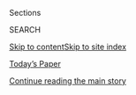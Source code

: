 <div id="app">

<div>

<div class="NYTAppHideMasthead css-1r6wvpq e1suatyy0">

<div class="section css-ui9rw0 e1suatyy2">

<div class="css-eph4ug er09x8g0">

<div class="css-6n7j50">

</div>

<span class="css-1dv1kvn">Sections</span>

<div class="css-10488qs">

<span class="css-1dv1kvn">SEARCH</span>

</div>

[Skip to content](#site-content)[Skip to site
index](#site-index)

</div>

<div class="css-10698na e1huz5gh0">

</div>

</div>

<div id="masthead-bar-one" class="section hasLinks css-15hmgas e1csuq9d3">

<div class="css-uqyvli e1csuq9d0">

</div>

<div class="css-1uqjmks e1csuq9d1">

</div>

<div class="css-9e9ivx">

[](https://myaccount.nytimes.com/auth/login?response_type=cookie&client_id=vi)

</div>

<div class="css-1bvtpon e1csuq9d2">

[Today’s Paper](https://www.nytimes.com/section/todayspaper)

</div>

</div>

</div>

</div>

<div data-aria-hidden="false">

<div id="site-content" data-role="main">

<div id="top-wrapper" class="css-15p45cc eaca97t0" type="top">

<div id="top-slug" class="css-19x0jxb eaca97t1" hidden="">

Advertisement

</div>

[Continue reading the main
story](#after-top)

<div class="ad top-wrapper" style="text-align:center;height:100%;display:block;min-height:90px">

<div id="top" class="place-ad" data-position="top" data-size-key="top">

</div>

</div>

<div id="after-top">

</div>

</div>

<div id="byline" class="section css-15h4p1b e9abtgs0">

<div class="css-1j21atc e1svk9qx1">

<div class="css-nfcc9b e1svk9qx3">

<div class="css-cnx41t">

![Portrait of Damien
Cave](https://static01.nyt.com/images/2018/10/08/multimedia/author-damien-cave/author-damien-cave-thumbLarge.png)

</div>

<div class="css-vl9dhg e1svk9qx5">

<div class="css-1nrhkj6 e1svk9qx6">

# Damien Cave

</div>

## <span></span>

Damien Cave is the bureau chief in Sydney, Australia. His previous
foreign reporting includes postings in Mexico City, covering Mexico,
Central America and the Caribbean, and in The Times’s Baghdad bureau
from 2006 to 2007.

<span class="css-dd5dyy">More**</span>

</div>

</div>

</div>

<div>

<div id="mid1-wrapper" class="css-1mn4oms eaca97t0" type="rank">

<div id="mid1-slug" class="css-1tag3rd eaca97t1">

Advertisement

</div>

[Continue reading the main
story](#after-mid1)

<div id="mid1" class="ad mid1-wrapper" style="text-align:center;height:100%;display:block">

</div>

<div id="after-mid1">

</div>

</div>

</div>

<div class="css-185go5a e1o5byef0">

<div class="css-15cbhtu">

  - [Latest](#stream-panel)
  - <span class="css-6n7j50">Search</span>
    <div class="control">
    <div class="label-container css-1dv1kvn">
    Search
    </div>
    <div class="css-wm4t3d">
    **<span id="clear-search-input" class="css-1dv1kvn">Clear this text
    input</span>
    </div>
    </div>
    <span class="css-1iovbfw"></span>

<div id="stream-panel" class="section css-8msx5b e1jz0cab1">

<div class="css-13mho3u">

1.  
    
    <div class="css-1cp3ece">
    
    <div class="css-1l4spti">
    
    [](/2020/08/03/world/australia/spearfishing-sydney-coronavirus.html)
    
    <div class="css-79elbk">
    
    ![](https://static01.nyt.com/images/2020/07/31/world/00spearfishing-dispatch-1/00spearfishing-dispatch-1-thumbWide.jpg?quality=75&auto=webp&disable=upscale)
    
    </div>
    
    ### <span class="css-m70j1g">Sydney Dispatch</span>
    
    ## Taking a Spear Into the Sea, and Washing Anxiety Away
    
    I kept seeing people in Sydney carry spearguns to and from the
    ocean. To understand why, I held my breath and dived in.
    
    <div class="css-1nqbnmb ea5icrr0">
    
    By <span class="css-1n7hynb">Damien
    Cave</span>
    
    </div>
    
    </div>
    
    <div class="css-1lc2l26 e1xfvim33">
    
    </div>
    
    </div>

2.  
    
    <div class="css-1cp3ece">
    
    <div class="css-1l4spti">
    
    [](/2020/07/28/world/australia/chinese-students-virtual-kidnapping.html)
    
    <div class="css-79elbk">
    
    ![](https://static01.nyt.com/images/2020/07/28/world/28oz-kidnappings-1/merlin_172408368_92b1bc93-97d6-4978-a0ad-cd06cd2b6909-thumbWide.jpg?quality=75&auto=webp&disable=upscale)
    
    </div>
    
    ## Australia Says Chinese Students Are Targets in ‘Virtual Kidnapping’ Scams
    
    Recent cases reveal the evolution of a crime that often exploits
    worry over family members abroad with digital savvy and
    old-fashioned coercion.
    
    <div class="css-1nqbnmb ea5icrr0">
    
    By <span class="css-1n7hynb">Damien
    Cave</span>
    
    </div>
    
    <div class="css-185051n">
    
    [阅读简体中文版](https://cn.nytimes.com/asia-pacific/20200729/chinese-students-virtual-kidnapping/ "Read in Simplified Chinese")[閱讀繁體中文版](https://cn.nytimes.com/asia-pacific/20200729/chinese-students-virtual-kidnapping/zh-hant/ "Read in Traditional Chinese")
    
    </div>
    
    </div>
    
    <div class="css-1lc2l26 e1xfvim33">
    
    </div>
    
    </div>

3.  
    
    <div class="css-1cp3ece">
    
    <div class="css-1l4spti">
    
    [](/2020/07/24/world/australia/divisions-decency-and-the-plague.html)
    
    <div class="css-79elbk">
    
    ![](https://static01.nyt.com/images/2020/07/24/world/24australialetter-northernnsw/merlin_142321659_e1a5f92d-6b22-416b-87d0-17ac716cd29e-thumbWide.jpg?quality=75&auto=webp&disable=upscale)
    
    </div>
    
    ### <span class="css-m70j1g">letter 168</span>
    
    ## Divisions, Decency and ‘The Plague’
    
    What should we do about the uneven distribution of pandemic
    consequences?
    
    <div class="css-1nqbnmb ea5icrr0">
    
    By <span class="css-1n7hynb">Damien
    Cave</span>
    
    </div>
    
    </div>
    
    <div class="css-1lc2l26 e1xfvim33">
    
    </div>
    
    </div>

4.  
    
    <div class="css-1cp3ece">
    
    <div class="css-1l4spti">
    
    [](/2020/06/30/world/australia/cyber-defense-china-hacking.html)
    
    <div class="css-79elbk">
    
    ![](https://static01.nyt.com/images/2020/06/30/world/30oz-cyber-1/merlin_172511202_fa9bc323-92eb-46a8-8176-39e51ec38ce8-thumbWide.jpg?quality=75&auto=webp&disable=upscale)
    
    </div>
    
    ## Australia Spending Nearly $1 Billion on Cyberdefense as China Tensions Rise
    
    Officials promised to recruit at least 500 cyberspies and build on
    the country’s offensive capabilities to take the online battle
    overseas.
    
    <div class="css-1nqbnmb ea5icrr0">
    
    By <span class="css-1n7hynb">Damien
    Cave</span>
    
    </div>
    
    </div>
    
    <div class="css-1lc2l26 e1xfvim33">
    
    </div>
    
    </div>

5.  
    
    <div class="css-1cp3ece">
    
    <div class="css-1l4spti">
    
    [](/2020/06/26/world/australia/politician-home-raid-china-influence.html)
    
    <div class="css-79elbk">
    
    ![](https://static01.nyt.com/images/2020/06/26/world/26oz-raid-1/merlin_173940033_e30a9733-4219-45ca-a8f9-a2e733e3cda3-thumbWide.jpg?quality=75&auto=webp&disable=upscale)
    
    </div>
    
    ## Australian Politician’s Home Raided in Chinese Influence Inquiry
    
    The case is the first high-profile criminal investigation of Chinese
    influence peddling to be made public since Australia passed foreign
    interference laws two years ago.
    
    <div class="css-1nqbnmb ea5icrr0">
    
    By <span class="css-1n7hynb">Damien
    Cave</span>
    
    </div>
    
    </div>
    
    <div class="css-1lc2l26 e1xfvim33">
    
    </div>
    
    </div>

6.  
    
    <div class="css-1cp3ece">
    
    <div class="css-1l4spti">
    
    [](/2020/06/23/world/australia/dyson-heydon-high-court-metoo.html)
    
    <div class="css-79elbk">
    
    ![](https://static01.nyt.com/images/2020/06/23/world/23oz-judge-1/merlin_173824860_3c83e2e9-f671-4edd-ab9a-ccd92396856e-thumbWide.jpg?quality=75&auto=webp&disable=upscale)
    
    </div>
    
    ## A Sexual Harasser Spent Years on Australia’s Top Court, an Inquiry Finds
    
    Dyson Heydon, a judge on the country’s highest court for a decade,
    harassed at least six women, a court inquiry found. He has denied
    the accusations.
    
    <div class="css-1nqbnmb ea5icrr0">
    
    By <span class="css-1n7hynb">Damien Cave <span>and</span> Isabella
    Kwai</span>
    
    </div>
    
    </div>
    
    <div class="css-1lc2l26 e1xfvim33">
    
    </div>
    
    </div>

7.  
    
    <div class="css-1cp3ece">
    
    <div class="css-1l4spti">
    
    [](/2020/06/15/business/china-decoupling.html)
    
    <div class="css-79elbk">
    
    ![](https://static01.nyt.com/images/2020/06/15/business/15ALTJPchina-reliance1-print/00china-reliance-1-thumbWide.jpg?quality=75&auto=webp&disable=upscale)
    
    </div>
    
    ## Break the China Habit? Lobsters, Lights and Toilets Show How Hard It Is
    
    The risks of relying economically on the Asian superpower have never
    seemed clearer. But as the world tries to get moving again, it needs
    China more than ever.
    
    <div class="css-1nqbnmb ea5icrr0">
    
    By <span class="css-1n7hynb">Damien Cave, Motoko Rich
    <span>and</span> Jack
    Ewing</span>
    
    </div>
    
    <div class="css-185051n">
    
    [阅读简体中文版](https://cn.nytimes.com/business/20200615/china-decoupling/ "Read in Simplified Chinese")[閱讀繁體中文版](https://cn.nytimes.com/business/20200615/china-decoupling/zh-hant/ "Read in Traditional Chinese")
    
    </div>
    
    </div>
    
    <div class="css-1lc2l26 e1xfvim33">
    
    </div>
    
    </div>

8.  
    
    <div class="css-1cp3ece">
    
    <div class="css-1l4spti">
    
    [](/2020/06/14/world/australia/coronavirus-stimulus-childcare-women.html)
    
    <div class="css-79elbk">
    
    ![](https://static01.nyt.com/images/2020/06/13/world/13oz-childcare01/13oz-childcare01-thumbWide.jpg?quality=75&auto=webp&disable=upscale)
    
    </div>
    
    ## A Stimulus Backlash Delivers a Global Warning: Value Female Workers
    
    Australia is pouring millions into the male-dominated construction
    industry while ending free child care. Critics say that is illogical
    and reflects sexist biases.
    
    <div class="css-1nqbnmb ea5icrr0">
    
    By <span class="css-1n7hynb">Damien
    Cave</span>
    
    </div>
    
    </div>
    
    <div class="css-1lc2l26 e1xfvim33">
    
    </div>
    
    </div>

9.  
    
    <div class="css-1cp3ece">
    
    <div class="css-1l4spti">
    
    [](/2020/06/08/world/australia/new-zealand-coronavirus-ardern.html)
    
    <div class="css-79elbk">
    
    ![](https://static01.nyt.com/images/2020/06/08/world/08virus-nz/08virus-nz-thumbWide-v2.jpg?quality=75&auto=webp&disable=upscale)
    
    </div>
    
    ## New Zealand Lifts Lockdown as It Declares Virus Eliminated, for Now
    
    Saying the country had no active coronavirus cases and no new
    infections, officials declared that the strict clampdown on public
    life would end.
    
    <div class="css-1nqbnmb ea5icrr0">
    
    By <span class="css-1n7hynb">Damien
    Cave</span>
    
    </div>
    
    </div>
    
    <div class="css-1lc2l26 e1xfvim33">
    
    </div>
    
    </div>

10. 
    
    <div class="css-1cp3ece">
    
    <div class="css-1l4spti">
    
    [](/2020/06/06/world/george-floyd-global-protests.html)
    
    <div class="css-79elbk">
    
    ![](https://static01.nyt.com/images/2020/06/06/world/06unrest-global01sub/merlin_173255814_9331f2e7-bcb4-482c-b23f-616772e5b691-thumbWide.jpg?quality=75&auto=webp&disable=upscale)
    
    </div>
    
    ## Huge Crowds Around the Globe March in Solidarity Against Police Brutality
    
    Tens of thousands turned out in Australia, Britain, France, Germany
    and other nations in support of U.S. protests against the death of
    George Floyd, while denouncing racism in their own countries.
    
    <div class="css-1nqbnmb ea5icrr0">
    
    By <span class="css-1n7hynb">Damien Cave, Livia Albeck-Ripka
    <span>and</span> Iliana Magra</span>
    
    </div>
    
    </div>
    
    <div class="css-1lc2l26 e1xfvim33">
    
    </div>
    
    </div>

<div class="css-13mho3u">

<div class="css-1t62hi8">

<div class="css-1stvaey">

Show
More

<div>

<div style="border:0;clip:rect(0 0 0 0);height:1px;margin:-1px;overflow:hidden;white-space:nowrap;padding:0;width:1px;position:absolute" data-role="log" data-aria-live="assertive">

</div>

<div style="border:0;clip:rect(0 0 0 0);height:1px;margin:-1px;overflow:hidden;white-space:nowrap;padding:0;width:1px;position:absolute" data-role="log" data-aria-live="assertive">

</div>

<div style="border:0;clip:rect(0 0 0 0);height:1px;margin:-1px;overflow:hidden;white-space:nowrap;padding:0;width:1px;position:absolute" data-role="log" data-aria-live="polite">

</div>

<div style="border:0;clip:rect(0 0 0 0);height:1px;margin:-1px;overflow:hidden;white-space:nowrap;padding:0;width:1px;position:absolute" data-role="log" data-aria-live="polite">

</div>

</div>

</div>

</div>

</div>

</div>

<div class="css-g6hk37 supplemental">

<div id="mid2-wrapper" class="css-10wkyv7 eaca97t0" type="lede">

<div id="mid2-slug" class="css-1tag3rd eaca97t1">

Advertisement

</div>

[Continue reading the main
story](#after-mid2)

<div id="mid2" class="ad mid2-wrapper" style="text-align:center;height:100%;display:block;min-height:250px">

</div>

<div id="after-mid2">

</div>

</div>

## Follow Elsewhere

<div class="module-body">

  - [**<span data-aria-hidden="true">damiencave</span><span class="css-1dv1kvn">twitter
    page for damiencave</span>](https://twitter.com/damiencave)

</div>

</div>

</div>

</div>

</div>

</div>

</div>

## Site Index

<div>

</div>

## Site Information Navigation

  - [© <span>2020</span> <span>The New York Times
    Company</span>](https://help.nytimes.com/hc/en-us/articles/115014792127-Copyright-notice)

<!-- end list -->

  - [NYTCo](https://www.nytco.com/)
  - [Contact
    Us](https://help.nytimes.com/hc/en-us/articles/115015385887-Contact-Us)
  - [Work with us](https://www.nytco.com/careers/)
  - [Advertise](https://nytmediakit.com/)
  - [T Brand Studio](http://www.tbrandstudio.com/)
  - [Your Ad
    Choices](https://www.nytimes.com/privacy/cookie-policy#how-do-i-manage-trackers)
  - [Privacy](https://www.nytimes.com/privacy)
  - [Terms of
    Service](https://help.nytimes.com/hc/en-us/articles/115014893428-Terms-of-service)
  - [Terms of
    Sale](https://help.nytimes.com/hc/en-us/articles/115014893968-Terms-of-sale)
  - [Site
    Map](https://spiderbites.nytimes.com)
  - [Help](https://help.nytimes.com/hc/en-us)
  - [Subscriptions](https://www.nytimes.com/subscription?campaignId=37WXW)

</div>

</div>
